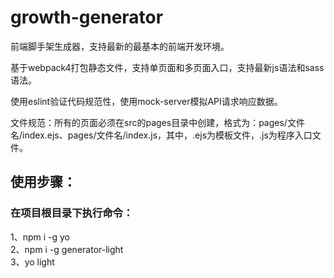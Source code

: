 # growth-generator
前端脚手架生成器，支持最新的最基本的前端开发环境。<br>

基于webpack4打包静态文件，支持单页面和多页面入口，支持最新js语法和sass语法。<br>

使用eslint验证代码规范性，使用mock-server模拟API请求响应数据。<br>

文件规范：所有的页面必须在src的pages目录中创建，格式为：pages/文件名/index.ejs、pages/文件名/index.js，其中，.ejs为模板文件，.js为程序入口文件。<br>

## 使用步骤：
  ### 在项目根目录下执行命令：
  1、npm i -g yo<br>
  2、npm i -g generator-light<br>
  3、yo light
